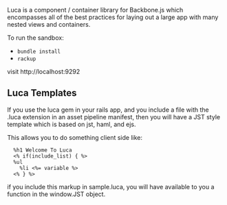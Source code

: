Luca is a component / container library for Backbone.js which
encompasses all of the best practices for laying out a large
app with many nested views and containers.

To run the sandbox:

* `bundle install`
* `rackup`

visit http://localhost:9292

Luca Templates
--------------
If you use the luca gem in your rails app, and you include a file with
the .luca extension in an asset pipeline manifest, 
then you will have a JST style template which is based on jst, haml, and
ejs.

This allows you to do something client side like:

```
  %h1 Welcome To Luca
  <% if(include_list) { %>
  %ul
    %li <%= variable %>
  <% } %>
```

if you include this markup in sample.luca, you will have available to
you a function in the window.JST object.

